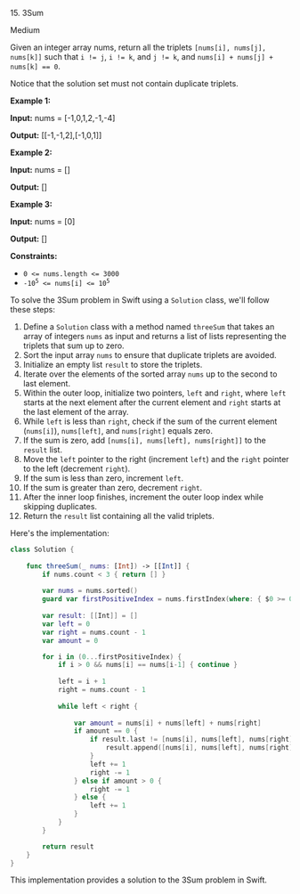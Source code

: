 15\. 3Sum

Medium

Given an integer array nums, return all the triplets `[nums[i], nums[j], nums[k]]` such that `i != j`, `i != k`, and `j != k`, and `nums[i] + nums[j] + nums[k] == 0`.

Notice that the solution set must not contain duplicate triplets.

**Example 1:**

**Input:** nums = [-1,0,1,2,-1,-4]

**Output:** [[-1,-1,2],[-1,0,1]] 

**Example 2:**

**Input:** nums = []

**Output:** [] 

**Example 3:**

**Input:** nums = [0]

**Output:** [] 

**Constraints:**

*   `0 <= nums.length <= 3000`
*   <code>-10<sup>5</sup> <= nums[i] <= 10<sup>5</sup></code>

To solve the 3Sum problem in Swift using a `Solution` class, we'll follow these steps:

1. Define a `Solution` class with a method named `threeSum` that takes an array of integers `nums` as input and returns a list of lists representing the triplets that sum up to zero.
2. Sort the input array `nums` to ensure that duplicate triplets are avoided.
3. Initialize an empty list `result` to store the triplets.
4. Iterate over the elements of the sorted array `nums` up to the second to last element.
5. Within the outer loop, initialize two pointers, `left` and `right`, where `left` starts at the next element after the current element and `right` starts at the last element of the array.
6. While `left` is less than `right`, check if the sum of the current element (`nums[i]`), `nums[left]`, and `nums[right]` equals zero.
7. If the sum is zero, add `[nums[i], nums[left], nums[right]]` to the `result` list.
8. Move the `left` pointer to the right (increment `left`) and the `right` pointer to the left (decrement `right`).
9. If the sum is less than zero, increment `left`.
10. If the sum is greater than zero, decrement `right`.
11. After the inner loop finishes, increment the outer loop index while skipping duplicates.
12. Return the `result` list containing all the valid triplets.

Here's the implementation:

```swift
class Solution {
    
    func threeSum(_ nums: [Int]) -> [[Int]] {
        if nums.count < 3 { return [] }
        
        var nums = nums.sorted()
        guard var firstPositiveIndex = nums.firstIndex(where: { $0 >= 0 }) else { return [] }
        
        var result: [[Int]] = []
        var left = 0
        var right = nums.count - 1
        var amount = 0

        for i in (0...firstPositiveIndex) {
            if i > 0 && nums[i] == nums[i-1] { continue }
            
            left = i + 1
            right = nums.count - 1
            
            while left < right {
                
                var amount = nums[i] + nums[left] + nums[right]
                if amount == 0 {
                    if result.last != [nums[i], nums[left], nums[right]] {
                        result.append([nums[i], nums[left], nums[right]])
                    }
                    left += 1
                    right -= 1
                } else if amount > 0 {
                    right -= 1
                } else {
                    left += 1
                }
            }
        }

        return result
    }
}
```

This implementation provides a solution to the 3Sum problem in Swift.